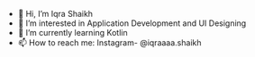 - 👋 Hi, I’m Iqra Shaikh
- 👀 I’m interested in Application Development and UI Designing
- 🌱 I’m currently learning Kotlin
- 📫 How to reach me: Instagram- @iqraaaa.shaikh

<!---
iqra-shaikh/iqra-shaikh is a ✨ special ✨ repository because its `README.md` (this file) appears on your GitHub profile.
You can click the Preview link to take a look at your changes.
--->
